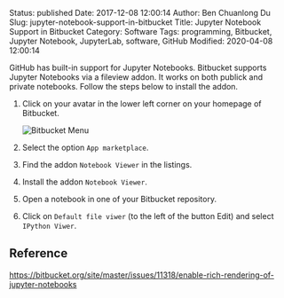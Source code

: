 Status: published
Date: 2017-12-08 12:00:14
Author: Ben Chuanlong Du
Slug: jupyter-notebook-support-in-bitbucket
Title: Jupyter Notebook Support in Bitbucket
Category: Software
Tags: programming, Bitbucket, Jupyter Notebook, JupyterLab, software, GitHub
Modified: 2020-04-08 12:00:14

GitHub has built-in support for Jupyter Notebooks. 
Bitbucket supports Jupyter Notebooks via a fileview addon. 
It works on both publick and private notebooks.
Follow the steps below to install the addon.

1. Click on your avatar in the lower left corner on your homepage of Bitbucket.

    ![Bitbucket Menu](https://user-images.githubusercontent.com/824507/78822713-64b42300-7990-11ea-9879-cd8cf97cdbbd.png)

2. Select the option `App marketplace`. 

2. Find the addon `Notebook Viewer` in the listings. 

3. Install the addon `Notebook Viewer`.

4. Open a notebook in one of your Bitbucket repository.

5. Click on `Default file viwer` (to the left of the button Edit) and select `IPython Viwer`.

## Reference

<https://bitbucket.org/site/master/issues/11318/enable-rich-rendering-of-jupyter-notebooks>
